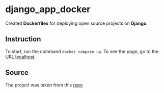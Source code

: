 # django_app_docker
Сreated **Dockerfiles** for deploying open source projects on **Django**.

## Instruction
To start, run the command ```docker compose up```. To see the page, go to the URL [localhost](http://localhost:8000/).

## Source
The project was taken from this [repo](https://github.com/vacchiano/django-recipe-app) 

